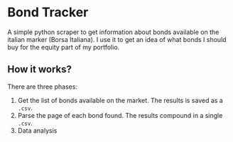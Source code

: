 # Bond Tracker
A simple python scraper to get information about bonds available on the italian marker (Borsa Italiana).
I use it to get an idea of what bonds I should buy for the equity part of my portfolio.

## How it works?
There are three phases:
1. Get the list of bonds available on the market. The results is saved as a `.csv`.
2. Parse the page of each bond found. The results compound in a single `.csv`.
3. Data analysis